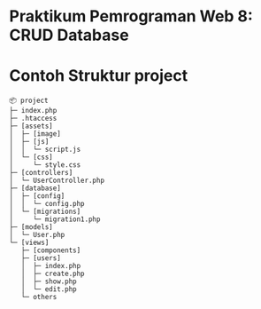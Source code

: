 # Praktikum Pemrograman Web 8: CRUD Database




# Contoh Struktur project

```
📦 project
├─ index.php
├─ .htaccess
├─ [assets]
│  ├─ [image]
│  ├─ [js]
│  │  └─ script.js
│  └─ [css]
│     └─ style.css
├─ [controllers]
│  └─ UserController.php
├─ [database]
│  ├─ [config]
│  │  └─ config.php
│  └─ [migrations]
│     └─ migration1.php
├─ [models]
│  └─ User.php
└─ [views]
   ├─ [components]
   ├─ [users]
   │  ├─ index.php
   │  ├─ create.php
   │  ├─ show.php
   │  └─ edit.php
   └─ others
```